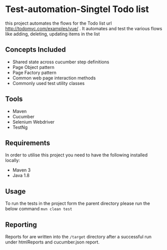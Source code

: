 # Test-automation-Singtel Todo list

this project automates the flows for the Todo list url http://todomvc.com/examples/vue/ .
It automates and test the various flows like adding, deleting, updating items in the list

## Concepts Included

* Shared state across cucumber step definitions
* Page Object pattern
* Page Factory pattern
* Common web page interaction methods
* Commonly used test utility classes

## Tools

* Maven
* Cucumber
* Selenium Webdriver
* TestNg

## Requirements

In order to utilise this project you need to have the following installed locally:

* Maven 3
* Java 1.8


## Usage

To run the tests in the project form the parent directory please run the below command
`mvn clean test`


## Reporting

Reports for  are written into the `/target` directory after a successful run under htmlReports and cucumber.json report.
